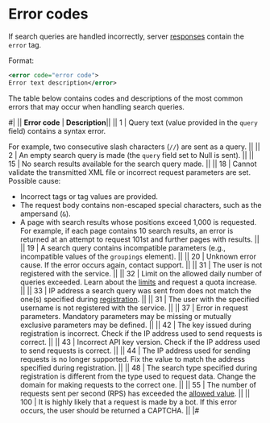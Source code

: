 # Error codes

If search queries are handled incorrectly, server [responses](../concepts/response.md) contain the `error` tag.

Format:

```xml
<error code="error code">
Error text description</error>
```

The table below contains codes and descriptions of the most common errors that may occur when handling search queries.

#|
|| **Error code** | **Description**||
|| 1 |
Query text (value provided in the `query` field) contains a syntax error.

For example, two consecutive slash characters (`//`) are sent as a query.
||
|| 2 | An empty search query is made (the `query` field set to Null is sent). ||
|| 15 | No search results available for the search query made. ||
|| 18 |
Cannot validate the transmitted XML file or incorrect request parameters are set. Possible cause:

- Incorrect tags or tag values are provided.
- The request body contains non-escaped special characters, such as the ampersand (`&`).
- A page with search results whose positions exceed 1,000 is requested. For example, if each page contains 10 search results, an error is returned at an attempt to request 101st and further pages with results.
||
|| 19 | A search query contains incompatible parameters (e.g., incompatible values of the `groupings` element). ||
|| 20 | Unknown error cause. If the error occurs again, contact support. ||
|| 31 | The user is not registered with the service. ||
|| 32 | Limit on the allowed daily number of queries exceeded. Learn about the [limits](../concepts/limits.md) and request a quota increase. ||
|| 33 | IP address a search query was sent from does not match the one(s) specified during [registration](../operations/registration.md). ||
|| 31 | The user with the specified username is not registered with the service. ||
|| 37 | Error in request parameters. Mandatory parameters may be missing or mutually exclusive parameters may be defined. ||
|| 42 | The key issued during registration is incorrect. Check if the IP address used to send requests is correct. ||
|| 43 | Incorrect API key version. Check if the IP address used to send requests is correct. ||
|| 44 | The IP address used for sending requests is no longer supported. Fix the value to match the address specified during registration. ||
|| 48 | The search type specified during registration is different from the type used to request data. Change the domain for making requests to the correct one. ||
|| 55 | The number of requests sent per second (RPS) has exceeded the [allowed value](../concepts/limits.md). ||
|| 100 | It is highly likely that a request is made by a bot. If this error occurs, the user should be returned a CAPTCHA. ||
|#